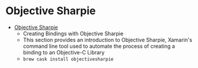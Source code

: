 # Objective Sharpie
- [Objective Sharpie](https://developer.xamarin.com/guides/cross-platform/macios/binding/objective-sharpie/)
  -  Creating Bindings with Objective Sharpie
  - This section provides an introduction to Objective Sharpie, Xamarin's command line tool used to automate the process of creating a binding to an Objective-C Library
  - `brew cask install objectivesharpie`
